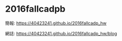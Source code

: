 # 2016fallcadpb

簡報: https://40423241.github.io/2016fallcadp_hw

網誌: https://40423241.github.io/2016fallcadp_hw/blog

